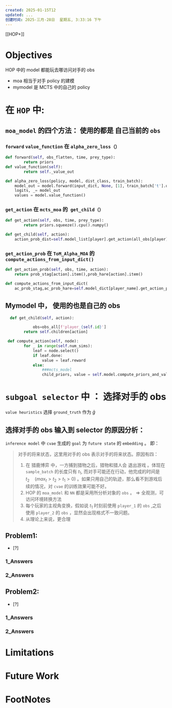 ```yaml
---
created: 2025-01-15T12
updated: ...
创建时间: 2025-三月-28日  星期五, 3:33:16 下午
---
```

[[HOP+]]

# Objectives
HOP 中的 model 都能玩去哪访问对手的 obs 
- moa 相当于对手 policy  的建模
- mymodel  是 MCTS 中的自己的 policy 



#  在 `HOP` 中:
 
## `moa_model` 的四个方法： 使用的都是 自己当前的 `obs` 

### `forward` `value_function` 在 `alpha_zero_loss（）` 

```python
def forward(self, obs_flatten, time, prey_type):
        return priors
def value_function(self):
        return self._value_out
```

```python
def alpha_zero_loss(policy, model, dist_class, train_batch):
    model_out = model.forward(input_dict, None, [1], train_batch['t'].unsqueeze(1))
    logits, _= model_out
    values = model.value_function()
```


### `get_action` 在 `mcts_moa` 的` get_child（）`
```python
def get_action(self, obs, time, prey_type):
        return priors.squeeze().cpu().numpy()
```

```python
def get_child(self, action):
	action_prob_dist=self.model_list[player].get_action(all_obs[player],self.state['time'],self.target_prey)

```




### `get_action_prob` 在 `ToM_Alpha_MOA` 的 `compute_actions_from_input_dict()`



```python
def get_action_prob(self, obs, time, action):
	return prob_stag[action].item(),prob_hare[action].item()
```


```python
def compute_actions_from_input_dict(
	ac_prob_stag,ac_prob_hare=self.model_dict[player_name].get_action_prob(exist_player_obs[player_name], time-1, last_action[player_name])
```



## Mymodel 中， 使用的也是自己的 obs 
  
```python
  def get_child(self, action):

            obs=obs_all[f'player_{self.id}']
        return self.children[action]
```



   
```python
 def compute_action(self, node):
        for _ in range(self.num_sims):
            leaf = node.select()
            if leaf.done:
                value = leaf.reward
            else:
                ###mcts_model
                child_priors, value = self.model.compute_priors_and_value(leaf.obs, leaf.state['time'])
```


# `subgoal selector` 中 ： 选择对手的 obs 
`value heuristics` 选择 `ground_truth` 作为 $\bar{g}$

## 选择对手的 obs 输入到 selector 的原因分析： 
`inference model` 中 `cvae` 生成的 `goal` 为 `future state` 的 `embedding` 。 即：

>对手的将来状态，这里用对手的 obs 表示对手的将来状态。原因有四：
>1. 在 猎鹿博弈 中，一方捕到猎物之后，猎物和猎人会 退出游戏 。体现在 `sample_batch` 的长度只有 $t_{1}$, 而对手可能还在行动，他完成的时间是 $t_{2} \quad (max_{t}>t_{2}>t_{1}>0)$  。如果只用自己的轨迹，那么看不到游戏后续的情况，对 `cvae` 的训练效果可能不好。
>2. HOP 的 `moa_model` 和 `NN` 都是采用所分析对象的 `obs` 。 $\Longrightarrow$ 全观测，可访问环境转换方法
>3. 每个玩家的主视角变换，假如说  $t_{1}$ 时刻前使用 `player_1` 的 `obs` ,之后 使用 `player_2` 的 `obs` ，显然会出现格式不一致问题。
>4. 从理论上来说，更合理





## Problem1: 
- [?] 

### 1_Answers


### 2_Answers



## Problem2: 
- [?] 

### 1_Answers


### 2_Answers



# Limitations
# Future Work
# FootNotes